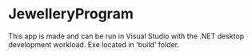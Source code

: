 # JewelleryProgram

This app is made and can be run in Visual Studio with the .NET desktop development workload.
Exe located in 'build' folder.
